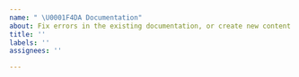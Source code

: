 ```yaml
---
name: " \U0001F4DA Documentation"
about: Fix errors in the existing documentation, or create new content !
title: ''
labels: ''
assignees: ''

---
```


<!--- (A clear and concise description of what the issue is.)

(Write your answer here.)  --->
